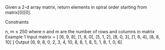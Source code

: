 Given a 2-d array matrix, return elements in spiral order starting from matrix[0][0].

Constraints

n, m ≤ 250 where n and m are the number of rows and columns in matrix
Example 1
Input
matrix = [
    [6, 9, 8],
    [1, 8, 0],
    [5, 1, 2],
    [8, 0, 3],
    [1, 6, 4],
    [8, 8, 10]
]
Output
[6, 9, 8, 0, 2, 3, 4, 10, 8, 8, 1, 8, 5, 1, 8, 1, 0, 6]
